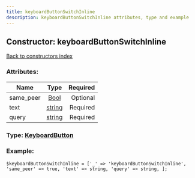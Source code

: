 ```yaml
---
title: keyboardButtonSwitchInline
description: keyboardButtonSwitchInline attributes, type and example
---
```

## Constructor: keyboardButtonSwitchInline  
[Back to constructors index](index.md)



### Attributes:

| Name     |    Type       | Required |
|----------|:-------------:|---------:|
|same\_peer|[Bool](../types/Bool.md) | Optional|
|text|[string](../types/string.md) | Required|
|query|[string](../types/string.md) | Required|



### Type: [KeyboardButton](../types/KeyboardButton.md)


### Example:

```
$keyboardButtonSwitchInline = ['_' => 'keyboardButtonSwitchInline', 'same_peer' => true, 'text' => string, 'query' => string, ];
```
